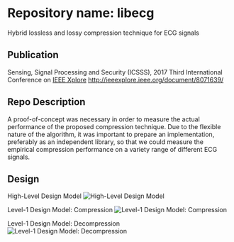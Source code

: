# Repository name: libecg
Hybrid lossless and lossy compression technique for ECG signals

## Publication
Sensing, Signal Processing and Security (ICSSS), 2017 Third International Conference on
[IEEE Xplore](http://ieeexplore.ieee.org/document/8071639/) <http://ieeexplore.ieee.org/document/8071639/>

## Repo Description
A proof-of-concept was necessary in order to measure the actual performance of the proposed compression technique. Due to the flexible nature of the algorithm, it was important to prepare an implementation, preferably as an independent library, so that we could measure the empirical compression performance on a variety range of different ECG signals.

## Design
High-Level Design Model
![High-Level Design Model](https://user-images.githubusercontent.com/29518086/31812365-54e896f0-b5b5-11e7-919a-03def6ff3399.png "High-Level Design Model")

Level-1 Design Model: Compression
![Level-1 Design Model: Compression](https://user-images.githubusercontent.com/29518086/31812402-6f5ce7ac-b5b5-11e7-9d4c-298dc19bef7c.png "Level-1 Design Model: Compression")

Level-1 Design Model: Decompression
![Level-1 Design Model: Decompression](https://user-images.githubusercontent.com/29518086/31812421-7e322a1c-b5b5-11e7-9c63-0c90c2066315.png "Level-1 Design Model: Decompression")
